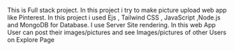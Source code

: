 This is Full stack project. In this project i try to  make picture upload web app like Pinterest. In this project i used Ejs , Tailwind CSS , JavaScript ,Node.js and MongoDB for Database. I use Server Site rendering. In this web App User can post their images/pictures and see Images/pictures of other Users on Explore Page
